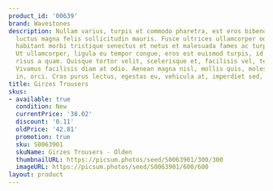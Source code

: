 ```yaml
---
product_id: '00639'
brand: Wavestones
description: Nullam varius, turpis et commodo pharetra, est eros bibendum elit, nec
  luctus magna felis sollicitudin mauris. Fusce ultrices ullamcorper odio. Pellentesque
  habitant morbi tristique senectus et netus et malesuada fames ac turpis egestas.
  Ut ullamcorper, ligula eu tempor congue, eros est euismod turpis, id tincidunt sapien
  risus a quam. Quisque tortor velit, scelerisque et, facilisis vel, tempor sed, urna.
  Vivamus facilisis diam at odio. Aenean magna nisl, mollis quis, molestie eu, feugiat
  in, orci. Cras purus lectus, egestas eu, vehicula at, imperdiet sed, nibh.
title: Girzes Trousers
skus:
- available: true
  condition: New
  currentPrice: '38.02'
  discount: '0.11'
  oldPrice: '42.81'
  promotion: true
  sku: S0063901
  skuName: Girzes Trousers - Olden
  thumbnailURL: https://picsum.photos/seed/S0063901/300/300
  imageURL: https://picsum.photos/seed/S0063901/600/600
layout: product
---
```

